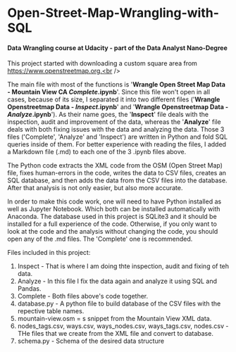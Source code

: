 # Open-Street-Map-Wrangling-with-SQL
#### Data Wrangling course at Udacity - part of the Data Analyst Nano-Degree
This project started with downloading a custom square area from https://www.openstreetmap.org.<br />

The main file with most of the functions is '<b>Wrangle Open Street Map Data - Mountain View CA <i>Complete</i>.ipynb</b>'. Since this file won't open in all cases, because of its size, I separated it into two different files ('<b>Wrangle Openstreetmap Data - <i>Inspect</i>.ipynb</b>' and '<b>Wrangle Openstreetmap Data - <i>Analyze</i>.ipynb</b>'). As their name goes, the '<b>Inspect</b>' file deals with the inspection, audit and improvement of the data, whereas the '<b>Analyze</b>' file deals with both fixing issues with the data and analyzing the data. Those 3 files ('Complete', 'Analyze' and 'Inspect') are written in Python and fold SQL queries inside of them. For better experience with reading the files, I added a Markdown file (.md) to each one of the 3 .ipynb files above.<br />

The Python code extracts the XML code from the OSM (Open Street Map) file, fixes human-errors in the code, writes the data to CSV files, creates an SQL database, and then adds the data from the CSV files into the database. After that analysis is not only easier, but also more accurate.<br />

In order to make this code work, one will need to have Python installed as well as Jupyter Notebook. Which both can be installed automatically with Anaconda. The database used in this project is SQLite3 and it should be installed for a full experience of the code. Otherwise, if you only want to look at the code and the analysis without changing the code, you should open any of the .md files. The 'Complete' one is recommended.

Files included in this project:
1. Inspect - That is where I am doing thte inspection, audit and fixing of teh data.
2. Analyze - In this file I fix the data again and analyze it using SQL and Pandas.
3. Complete - Both files above's code together.
4. database.py - A python file to build database of the CSV files with the repective table names.
5. mountain-view.osm = s snippet from the Mountain View XML data.
6. nodes_tags.csv, ways.csv, ways_nodes.csv, ways_tags.csv, nodes.csv - THe files that we create from the XML file and convert to database.
7. schema.py - Schema of the desired data structure


